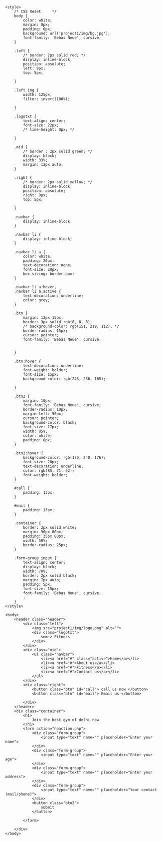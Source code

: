 <!DOCTYPE html>
<html lang="en">

<head>
    <meta charset="UTF-8">
    <meta http-equiv="X-UA-Compatible" content="IE=edge">
    <meta name="viewport" content="width=device-width, initial-scale=1.0">
    <title>FITNESS</title>
</head>
<lnik rel="stylesheet" href="css/style.css">
    <link href="https://fonts.googleapis.com/css2?family=Bebas+Neue&display=swap" rel="stylesheet">


    <style>
        /* CSS Reset     */
        body {
            color: white;
            margin: 0px;
            padding: 0px;
            background: url('project1/img/bg.jpg');
            font-family: 'Bebas Neue', cursive;
        }

        .left {
            /* border: 2px solid red; */
            display: inline-block;
            position: absolute;
            left: 9px;
            top: 5px;

        }

        .left img {
            width: 125px;
            filter: invert(100%);

        }

        .logotxt {
            text-align: center;
            font-size: 22px;
            /* line-height: 0px; */

        }

        .mid {
            /* border : 2px solid green; */
            display: block;
            width: 33%;
            margin: 12px auto;
        }

        .right {
            /* border: 2px solid yellow; */
            display: inline-block;
            position: absolute;
            right: 9px;
            top: 5px;

        }

        .navbar {
            display: inline-block;
        }

        .navbar li {
            display: inline-block;
        }

        .navbar li a {
            color: white;
            padding: 20px;
            text-decoration: none;
            font-size: 20px;
            box-sizing: border-box;
        }

        .navbar li a:hover,
        .navbar li a.active {
            text-decoration: underline;
            color: grey;
        }

        .btn {
            margin: 12px 15px;
            border: 3px solid rgb(8, 8, 8);
            /* background-color: rgb(151, 219, 112); */
            border-radius: 15px;
            cursor: pointer;
            font-family: 'Bebas Neue', cursive;


        }

        .btn:hover {
            text-decoration: underline;
            font-weight: bolder;
            font-size: 15px;
            background-color: rgb(243, 236, 165);

        }

        .btn2 {
            margin: 10px;
            font-family: 'Bebas Neue', cursive;
            border-radius: 10px;
            margin-left: 50px;
            cursor: pointer;
            background-color: black;
            font-size: 17px;
            width: 85%;
            color: white;
            padding: 8px;
        }

        .btn2:hover {
            background-color: rgb(176, 240, 176);
            font-size: 20px;
            text-decoration: underline;
            color: rgb(85, 71, 62);
            font-weight: bolder;
        }

        #call {
            padding: 13px;
        }

        #mail {
            padding: 13px;
        }

        .container {
            border: 2px solid white;
            margin: 90px 80px;
            padding: 35px 80px;
            width: 50%;
            border-radius: 25px;
        }

        .form-group input {
            text-align: center;
            display: block;
            width: 70%;
            border: 2px solid black;
            margin: 7px auto;
            padding: 5px;
            font-size: 15px;
            font-family: 'Bebas Neue', cursive;
            ;
        }
    </style>

    <body>
        <header class="header">
            <div class="left">
                <img src="project1/img/logo.png" alt="">
                <div class="logotxt">
                    sem~z Fitness
                </div>
            </div>
            <div class="mid">
                <ul class="navbar">
                    <li><a href="#" class="active">Home</a></li>
                    <li><a href="#">About us</a></li>
                    <li><a href="#">Fitness</a></li>
                    <li><a href="#">Contact us</a></li>
                </ul>
            </div>
            <div class="right">
                <button class="btn" id="call"> call us now </button>
                <button class="btn" id="mail"> Email us </button>

            </div>
        </header>
        <div class="container">
            <h1>
                Join the best gym of delhi now
            </h1>
            <form action="noaction.php">
                <div class="form-group">
                    <input type="text" name="" placeholder="Enter your name">
                </div>
                <div class="form-group">
                    <input type="text" name="" placeholder="Enter your age">
                </div>
                <div class="form-group">
                    <input type="text" name="" placeholder="Enter your address">
                </div>
                <div class="form-group">
                    <input type="text" name="" placeholder="Your contact (mail/phone)">
                </div>
                <button class="btn2">
                    submit
                </button>

            </form>

        </div>
    </body>

</html>
